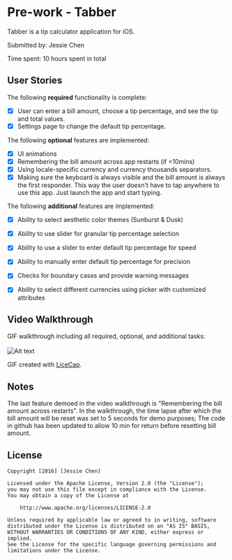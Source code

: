 # Pre-work - Tabber

Tabber is a tip calculator application for iOS.

Submitted by: Jessie Chen

Time spent: 10 hours spent in total

## User Stories

The following **required** functionality is complete:

* [X] User can enter a bill amount, choose a tip percentage, and see the tip and total values.
* [X] Settings page to change the default tip percentage.

The following **optional** features are implemented:
* [X] UI animations
* [X] Remembering the bill amount across app restarts (if <10mins)
* [X] Using locale-specific currency and currency thousands separators.
* [X] Making sure the keyboard is always visible and the bill amount is always the first responder. This way the user doesn't have to tap anywhere to use this app. Just launch the app and start typing.

The following **additional** features are implemented:

- [x] Ability to select aesthetic color themes (Sunburst & Dusk)
- [x] Ability to use slider for granular tip percentage selection
- [x] Ability to use a slider to enter default tip percentage for speed 
- [x] Ability to manually enter default tip percentage for precision
- [x] Checks for boundary cases and provide warning messages
- [x] Ability to select different currencies using picker with customized attributes


## Video Walkthrough 

GIF walkthrough including all required, optional, and additional tasks:<br><br>
![Alt text](https://github.com/flamencoflsh/Prework_Tabber_Fancy/blob/master/Tabber.gif)

GIF created with [LiceCap](http://www.cockos.com/licecap/).

## Notes

The last feature demoed in the video walkthrough is "Remembering the bill amount across restarts".  In the walkthrough, the time lapse after which the bill amount will be reset was set to 5 seconds for demo purposes; The code in github has been updated to allow 10 min for return before resetting bill amount. 

## License

    Copyright [2016] [Jessie Chen]

    Licensed under the Apache License, Version 2.0 (the "License");
    you may not use this file except in compliance with the License.
    You may obtain a copy of the License at

        http://www.apache.org/licenses/LICENSE-2.0

    Unless required by applicable law or agreed to in writing, software
    distributed under the License is distributed on an "AS IS" BASIS,
    WITHOUT WARRANTIES OR CONDITIONS OF ANY KIND, either express or implied.
    See the License for the specific language governing permissions and
    limitations under the License.
